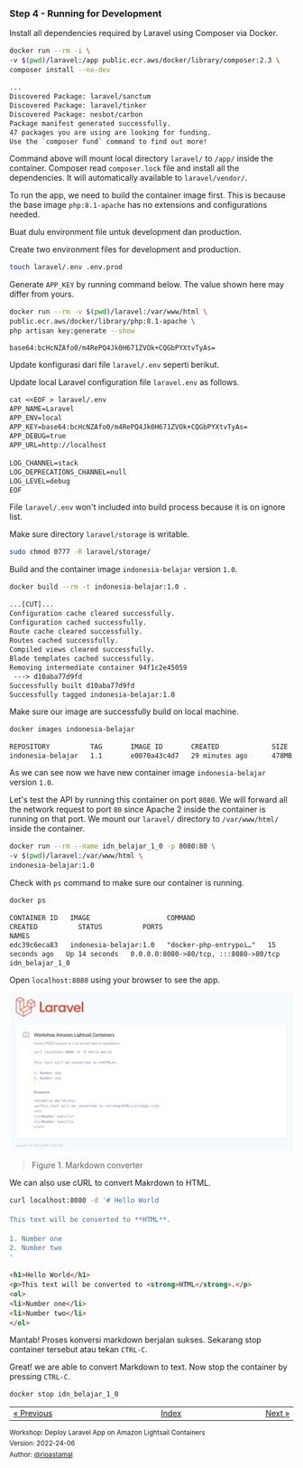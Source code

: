 
### <a name="step-4"></a>Step 4 - Running for Development

Install all dependencies required by Laravel using Composer via Docker. 

```sh
docker run --rm -i \
-v $(pwd)/laravel:/app public.ecr.aws/docker/library/composer:2.3 \
composer install --no-dev
```

```
...
Discovered Package: laravel/sanctum
Discovered Package: laravel/tinker
Discovered Package: nesbot/carbon
Package manifest generated successfully.
47 packages you are using are looking for funding.
Use the `composer fund` command to find out more!
```

Command above will mount local directory `laravel/` to `/app/` inside the container. Composer read `composer.lock` file and install all the dependencies. It will automatically available to `laravel/vendor/`.

To run the app, we need to build the container image first. This is because the base image `php:8.1-apache` has no extensions and configurations needed.

Buat dulu environment file untuk development dan production.

Create two environment files for development and production.

```sh
touch laravel/.env .env.prod
```

Generate `APP_KEY` by running command below. The value shown here may differ from yours.

```sh
docker run --rm -v $(pwd)/laravel:/var/www/html \
public.ecr.aws/docker/library/php:8.1-apache \
php artisan key:generate --show
```

```
base64:bcHcNZAfo0/m4RePQ4Jk0H671ZVOk+CQGbPYXtvTyAs=
```

Update konfigurasi dari file `laravel/.env` seperti berikut.

Update local Laravel configuration file `laravel.env` as follows.

```
cat <<EOF > laravel/.env
APP_NAME=Laravel
APP_ENV=local
APP_KEY=base64:bcHcNZAfo0/m4RePQ4Jk0H671ZVOk+CQGbPYXtvTyAs=
APP_DEBUG=true
APP_URL=http://localhost

LOG_CHANNEL=stack
LOG_DEPRECATIONS_CHANNEL=null
LOG_LEVEL=debug
EOF
```

File `laravel/.env` won't included into build process because it is on ignore list.

Make sure directory `laravel/storage` is writable.

```sh
sudo chmod 0777 -R laravel/storage/
```

Build and the container image `indonesia-belajar` version `1.0`.

```sh
docker build --rm -t indonesia-belajar:1.0 .
```

```
...[CUT]...
Configuration cache cleared successfully.
Configuration cached successfully.
Route cache cleared successfully.
Routes cached successfully.
Compiled views cleared successfully.
Blade templates cached successfully.
Removing intermediate container 94f1c2e45059
 ---> d10aba77d9fd
Successfully built d10aba77d9fd
Successfully tagged indonesia-belajar:1.0
```

Make sure our image are successfully build on local machine.

```sh
docker images indonesia-belajar
```

```
REPOSITORY          TAG       IMAGE ID       CREATED             SIZE
indonesia-belajar   1.1       e0070a43c4d7   29 minutes ago      478MB
```

As we can see now we have new container image `indonesia-belajar` version `1.0`.

Let's test the API by running this container on port `8080`. We will forward all the network request to port `80` since Apache 2 inside the container is running on that port. We mount our `laravel/` directory to `/var/www/html/` inside the container.

```sh
docker run --rm --name idn_belajar_1_0 -p 8080:80 \
-v $(pwd)/laravel:/var/www/html \
indonesia-belajar:1.0
```

Check with `ps` command to make sure our container is running.

```sh
docker ps
```

```
CONTAINER ID   IMAGE                   COMMAND                  CREATED          STATUS          PORTS                                   NAMES
edc39c6eca83   indonesia-belajar:1.0   "docker-php-entrypoi…"   15 seconds ago   Up 14 seconds   0.0.0.0:8080->80/tcp, :::8080->80/tcp   idn_belajar_1_0
```

Open `localhost:8080` using your browser to see the app.

[![Markdown Converter](https://raw.githubusercontent.com/rioastamal-examples/assets/main/workshop-amazon-lightsail-containers/lab-laravel-app/images/lightsail-hello-api-home.png)](https://raw.githubusercontent.com/rioastamal-examples/assets/main/workshop-amazon-lightsail-containers/lab-laravel-app/images/lightsail-hello-api-home.png)

> Figure 1. Markdown converter

We can also use cURL to convert Makrdown to HTML.

```sh
curl localhost:8080 -d '# Hello World

This text will be converted to **HTML**.

1. Number one
2. Number two
'
```

```html
<h1>Hello World</h1>
<p>This text will be converted to <strong>HTML</strong>.</p>
<ol>
<li>Number one</li>
<li>Number two</li>
</ol>
```

Mantab! Proses konversi markdown berjalan sukses. Sekarang stop container tersebut atau tekan `CTRL-C`.

Great! we are able to convert Markdown to text. Now stop the container by pressing `CTRL-C`.

```sh
docker stop idn_belajar_1_0
```


<table border="0" style="width: 100%; display: table;"><tr><td><a href="STEP-3.md">&laquo; Previous</td><td align="center"><a href="README.md">Index</a></td><td align="right"><a href="STEP-5.md">Next &raquo;</a></td></tr></table>

<sup>Workshop: Deploy Laravel App on Amazon Lightsail Containers  
Version: 2022-24-06  
Author: [@rioastamal](https://github.com/rioastamal)</sup>

